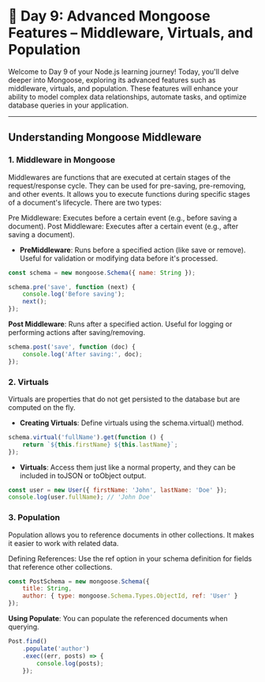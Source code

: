 # 📅 Day 9: Advanced Mongoose Features – Middleware, Virtuals, and Population
Welcome to Day 9 of your Node.js learning journey! Today, you'll delve deeper into Mongoose, exploring its advanced features such as middleware, virtuals, and population. These features will enhance your ability to model complex data relationships, automate tasks, and optimize database queries in your application.

---
##  Understanding Mongoose Middleware

### 1. Middleware in Mongoose

Middlewares are functions that are executed at certain stages of the request/response cycle. They can be used for pre-saving, pre-removing, and other events.
It allows you to execute functions during specific stages of a document's lifecycle. There are two types:

Pre Middleware: Executes before a certain event (e.g., before saving a document).
Post Middleware: Executes after a certain event (e.g., after saving a document).

- **PreMiddleware**: Runs before a specified action (like save or remove). Useful for validation or modifying data before it's processed.

```javascript
const schema = new mongoose.Schema({ name: String });  

schema.pre('save', function (next) {  
    console.log('Before saving');  
    next();  
}); 
``` 
**Post Middleware**: Runs after a specified action. Useful for logging or performing actions after saving/removing.
```javascript
schema.post('save', function (doc) {  
    console.log('After saving:', doc);  
});  
```
### 2. Virtuals
Virtuals are properties that do not get persisted to the database but are computed on the fly.

- **Creating Virtuals**: Define virtuals using the schema.virtual() method.

```javascript
schema.virtual('fullName').get(function () {  
    return `${this.firstName} ${this.lastName}`;  
});  
```
- **Virtuals**: Access them just like a normal property, and they can be included in toJSON or toObject output.
```javascript
const user = new User({ firstName: 'John', lastName: 'Doe' });  
console.log(user.fullName); // 'John Doe'  
```
### 3. Population
Population allows you to reference documents in other collections. It makes it easier to work with related data.

Defining References: Use the ref option in your schema definition for fields that reference other collections.

```javascript
const PostSchema = new mongoose.Schema({  
    title: String,  
    author: { type: mongoose.Schema.Types.ObjectId, ref: 'User' }  
});  
```
**Using Populate**: You can populate the referenced documents when querying.

```javascript
Post.find()  
    .populate('author')  
    .exec((err, posts) => {  
        console.log(posts);  
    });  
```